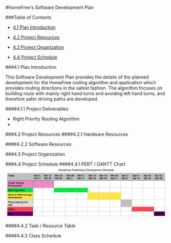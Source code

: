 #HomeFree's Software Development Plan

###Table of Contents

 - [4.1 Plan Introduction](#41-plan-introduction)

 - [4.2 Project Resources](#42-project-resources)

 - [4.3 Project Organization](#43-project-organization)

 - [4.4 Project Schedule](#44-project-schedule)

###4.1 Plan Introduction

This Software Development Plan provides the details of the planned development for the HomeFree routing algorithm and application which provides routing directions in the safest fashion. The algorithm focuses on building routs with mainly right hand turns and avoiding left hand turns, and therefore safer driving paths are developed.


####4.1.1 Project Deliverables
 - Right Priority Routing Algorithm
 -

###4.2 Project Resources
####4.2.1 Hardware Resources

####4.2.2 Software Resources


###4.3 Project Organization


###4.4 Project Schedule
####4.4.1 PERT / GANTT Chart
![GANTT Chart](HomeFree_GANTT_Schedule.png)

####4.4.2 Task / Resource Table


####4.4.3 Class Schedule
